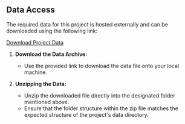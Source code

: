 ## Data Access

The required data for this project is hosted externally and can be downloaded using the following link:

[Download Project Data](https://drive.google.com/file/d/1Zj2oHRA_tSenl46zRiLXaqK8q_clk1Cy/view?usp=sharing)

1. **Download the Data Archive:**
   - Use the provided link to download the data file onto your local machine.

2. **Unzipping the Data:**
   - Unzip the downloaded file directly into the designated folder mentioned above.
   - Ensure that the folder structure within the zip file matches the expected structure of the project's data directory.
